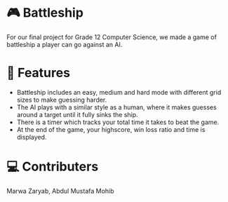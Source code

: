 # 🎮 Battleship #
For our final project for Grade 12 Computer Science, we made a game of battleship a player can go against an AI.

# 🧩 Features #
- Battleship includes an easy, medium and hard mode with different grid sizes to make guessing harder.
- The AI plays with a similar style as a human, where it makes guesses around a target until it fully sinks the ship.
- There is a timer which tracks your total time it takes to beat the game.
- At the end of the game, your highscore, win loss ratio and time is displayed.

# 💻 Contributers #
Marwa Zaryab, Abdul Mustafa Mohib

